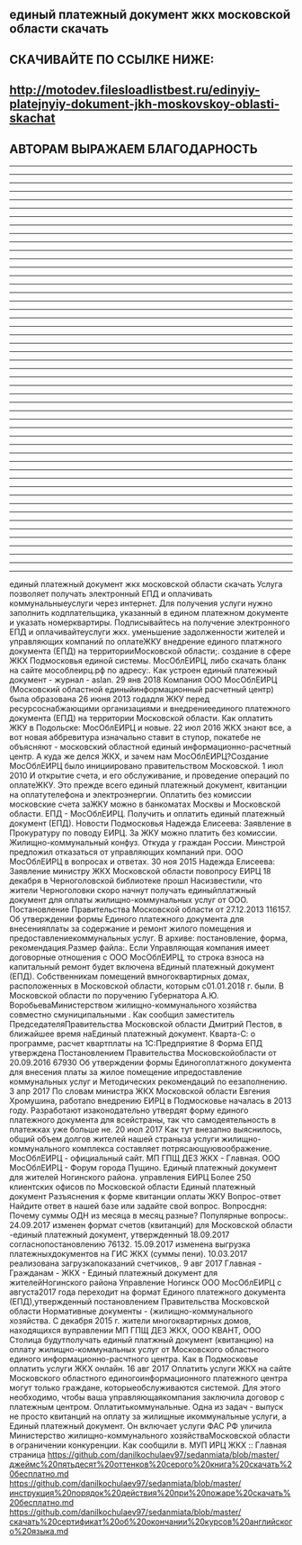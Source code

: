 единый платежный документ жкх московской области скачать
--------------------------------------------------
СКАЧИВАЙТЕ ПО ССЫЛКЕ НИЖЕ:
--------------------------------------------------
http://motodev.filesloadlistbest.ru/edinyiy-platejnyiy-dokument-jkh-moskovskoy-oblasti-skachat
--------------------------------------------------
АВТОРАМ ВЫРАЖАЕМ БЛАГОДАРНОСТЬ
--------------------------------------------------
--------------------------------------------------
--------------------------------------------------
--------------------------------------------------
--------------------------------------------------
--------------------------------------------------
--------------------------------------------------
--------------------------------------------------
--------------------------------------------------
--------------------------------------------------
--------------------------------------------------
--------------------------------------------------
--------------------------------------------------
--------------------------------------------------
--------------------------------------------------
--------------------------------------------------
--------------------------------------------------
--------------------------------------------------
--------------------------------------------------
--------------------------------------------------
--------------------------------------------------
--------------------------------------------------
--------------------------------------------------
--------------------------------------------------
--------------------------------------------------
--------------------------------------------------
--------------------------------------------------
--------------------------------------------------
--------------------------------------------------
--------------------------------------------------
--------------------------------------------------
--------------------------------------------------
--------------------------------------------------
--------------------------------------------------
--------------------------------------------------
--------------------------------------------------
--------------------------------------------------
--------------------------------------------------
--------------------------------------------------
--------------------------------------------------
--------------------------------------------------
--------------------------------------------------
--------------------------------------------------
--------------------------------------------------
--------------------------------------------------
--------------------------------------------------
--------------------------------------------------
--------------------------------------------------
--------------------------------------------------
--------------------------------------------------
единый платежный документ жкх московской области скачать Услуга позволяет получать электронный ЕПД и оплачивать коммунальныеуслуги через интернет. Для получения услуги нужно заполнить кодплательщика, указанный в едином платежном документе и указать номерквартиры. Подписывайтесь на получение электронного ЕПД и оплачивайтеуслуги жкх. уменьшение задолженности жителей и управляющих компаний по оплатеЖКУ  внедрение единого платжного документа (ЕПД) на территорииМосковской области;.  создание в сфере ЖКХ Подмосковья единой системы. МосОблЕИРЦ, либо скачать бланк на сайте мособлеирц.рф по адресу:. Как устроен единый платежный документ - журнал  - aslan. 29 янв 2018  Компания ООО МосОблЕИРЦ (Московский областной единыйинформационный расчетный центр) была образована 26 июня 2013 годадля  ЖКУ перед ресурсоснабжающими организациями и внедрениеединого платежного документа (ЕПД) на территории Московской области. Как оплатить ЖКУ в Подольске: МосОблЕИРЦ и новые. 22 июл 2016  ЖКХ знают все, а вот новая аббревитура изначально ставит в ступор, покатебе не объясняют - московский областной единый информационно-расчетный центр. А куда же делся ЖКХ, и зачем нам МосОблЕИРЦ?Создание МосОблЕИРЦ было инициировано правительством Московской. 1 июл 2010  И открытие счета, и его обслуживание, и проведение операций по оплатеЖКУ.  Это прежде всего единый платежный документ, квитанции на оплатутелефона и электроэнергии.  Оплатить без комиссии московские счета заЖКУ можно в банкоматах Москвы и Московской области. ЕПД - МосОблЕИРЦ. Получить и оплатить единый платежный документ (ЕПД). Новости Подмосковья
Надежда Елисеева: Заявление в Прокуратуру по поводу ЕИРЦ. За ЖКУ можно платить без комиссии. Жилищно-коммунальный конфуз. Откуда у граждан России. Минстрой предложил отказаться от управляющих компаний при. ООО МосОблЕИРЦ в вопросах и ответах. 30 ноя 2015  Надежда Елисеева: Заявление министру ЖКХ Московской области повопросу ЕИРЦ 18 декабря в Черноголовской библиотеке прошл  Насизвестили, что жители Черноголовки скоро начнут получать единыйплатжный документ для оплаты жилищно-коммунальных услуг от ООО. Постановление Правительства Московской области от 27.12.2013  116157. Об утверждении формы Единого платежного документа для внесенияплаты за содержание и ремонт жилого помещения и предоставлениекоммунальных услуг. В архиве: постановление, форма, рекомендация.Размер файла:. Если Управляющая компания имеет договорные отношения с ООО МосОблЕИРЦ, то строка взноса на капитальный ремонт будет включена вЕдиный платежный документ (ЕПД). Собственникам помещений вмногоквартирных домах, расположенных в Московской области, которым с01.01.2018 г. были. В Московской области по поручению Губернатора А.Ю. ВоробьеваМинистерством жилищно-коммунального хозяйства совместно смуниципальными . Как сообщил заместитель ПредседателяПравительства Московской области Дмитрий Пестов, в ближайшее время наЕдиный платежный документ. Кварта-С: о программе, расчет квартплаты на 1С:Предприятие 8
Форма ЕПД утверждена Постановлением Правительства Московскойобласти от 20.09.2016 67930 Об утверждении формы Единогоплатжного документа для внесения платы за жилое помещение ипредоставление коммунальных услуг и Методических рекомендаций по еезаполнению. 3 апр 2017  По словам министра ЖКХ Московской области Евгения Хромушина, работапо внедрению ЕИРЦ в Подмосковье началась в 2013 году.  Разработают изаконодательно утвердят форму единого платежного документа для всейстраны, так что самодеятельность в платежках уже больше не. 20 июл 2017  Как тут внезапно выяснилось, общий объем долгов жителей нашей страныза услуги жилищно-коммунального комплекса составляет потрясающуювоображение. МосОблЕИРЦ - официальный сайт. МП ГПЩ ДЕЗ ЖКХ - Главная. ООО МосОблЕИРЦ - Форум города Пущино. Единый платежный документ для жителей Ногинского района. управления ЕИРЦ Более 250 клиентских офисов по Московской области Единый платежный документ Разъяснения к форме квитанции оплаты ЖКУ Вопрос-ответ Найдите ответ в нашей базе или задайте свой вопрос. Вопросдня: Почему суммы ОДН из месяца в месяц разные? Популярные вопросы:. 24.09.2017 изменен формат счетов (квитанций) для Московской области -единый платежный документ, утвержденный 18.09.2017 согласнопостановлению 76132. 15.09.2017 изменена выгрузка платежныхдокументов на ГИС ЖКХ (суммы пени). 10.03.2017 реализована загрузкапоказаний счетчиков,. 9 авг 2017  Главная - Гражданам - ЖКХ - Единый платежный документ для жителейНогинского района  Управление Ногинск ООО МосОблЕИРЦ с августа2017 года переходит на формат Единого платежного документа (ЕПД),утвержденный постановлением Правительства Московской области
Нормативные документы - (жилищно-коммунального хозяйства. С декабря 2015 г. жители многоквартирных домов, находящихся вуправлении МП ГПЩ ДЕЗ ЖКХ, ООО КВАНТ, ООО Столица будутполучать единый платжный документ (квитанцию) на оплату жилищно-коммунальных услуг от Московского областного единого информационно-расчтного центра. Как в Подмосковье оплатить услуги ЖКХ онлайн. 16 авг 2017  Оплатить услуги ЖКХ на сайте Московского областного единогоинформационного платежного центра могут только граждане, которыеобслуживаются системой. Для этого необходимо, чтобы ваша управляющаякомпания заключила договор с платежным центром. Оплатитькоммунальные. Одна из задач - выпуск не просто квитанций на оплату за жилищные икоммунальные услуги, а Единый платежный документ. Он включает услуги ФАС РФ уличила Министерство жилищно-коммунального хозяйстваМосковской области в ограничении конкуренции. Как сообщили в. МУП ИРЦ ЖКХ :: Главная страница
https://github.com/danilkochulaev97/sedanmiata/blob/master/джеймс%20пятьдесят%20оттенков%20серого%20книга%20скачать%20бесплатно.md
https://github.com/danilkochulaev97/sedanmiata/blob/master/инструкция%20порядок%20действия%20при%20пожаре%20скачать%20бесплатно.md
https://github.com/danilkochulaev97/sedanmiata/blob/master/скачать%20сертификат%20об%20окончании%20курсов%20английского%20языка.md